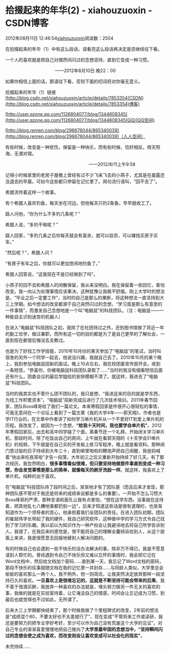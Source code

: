 # 拾掇起来的年华(2) - xiahouzuoxin - CSDN博客





2012年08月11日 12:46:54[xiahouzuoxin](https://me.csdn.net/xiahouzuoxin)阅读数：2504








在拾掇起来的年华（1）中有这么段话，请看完这么段话再决定是否继续往下看。



一个人的喜欢就是把自己对偶然间闪过的念想坚持，直到它变成一种习惯。

                                        ——2012年8月10日 晚22：00

如果你相信上面的话，那请往下看，否则下面的叨词将对你毫无意义。



拾掇起来的年华（1）链接[http://blog.csdn.net/xiahouzuoxin/article/details/7853354(CSDN](http://blog.csdn.net/xiahouzuoxin/article/details/7853354)博客)

[](http://rrurl.cn/qxZScj)[http://user.qzone.qq.com/1126804077/blog/1344608345](http://user.qzone.qq.com/1126804077/blog/1344608345(QQ)(QQ空间)

[http://blog.renren.com/blog/296676044/865340039](http://blog.renren.com/blog/296676044/865340039)（人人空间）











有些时候，改变是一种悲伤，保留是一种快乐，而有些时候，恰好相反。倚天照海，无谓对错。

                                                                   ——2012/8/11上午9:58



记得小时候家里的老房子屋檐上曾经有过不少飞来飞去的小燕子，尤其是在晨露还没退去的早晨。可如今这些都只停留在记忆里了。用句流行语叫，“回不去了”。



希腊流传着这样一个故事，

有个希腊人喜欢钓鱼，每天坐在河边。但他每天只钓2条鱼，早早就收工了。

路人问他，“你为什么不多钓几条呢？”

希腊人说，“多钓干嘛呢？”

路人回家，“多钓几条之后你每天就会有富余，就可以投资，可以赚钱买房子买车。”

“然后呢？”，希腊人问？

“有房子有车之后，你就可以更加悠闲地钓鱼了。”

希腊人回答说，“这我现在不是已经做到了吗”。



小燕子的回不去和希腊人的闲散保留，我从来没明白。我在保留着一些回忆，害怕改变。我一向认为处理事情应该果决，这种犹豫让我极不舒服。刚上大学时的想法是，“毕业之后一定要工作”，当时的自己是那么的果断，将这种想法一直坚持到大三上学期。如今想法的改变都源于自己突然闪过的念想，“学习竟是那么有意思的一件事情”，而激发自己念想地是一个叫“电脑鼠”的科技团队。（注：电脑鼠——一种能自主识别迷宫的机器人）

在进入“电脑鼠”科技团队之初，我除了在社团待过之外，还到图书馆做了将近一年的勤工俭学，做过兼职，而所有这一切的目的都是为了是自己更早的了解社会，一直到现在都很后悔没去支教过。

也是为了好找工作学技能，2010年10月份的某天参加了“电脑鼠”的笔试，当时叫宿舍的另外一个同学一起去，他说没兴趣，我就自己去了。2010年10月的某个晚上，我到参加电脑鼠招新的面试。晚上10点左右，我在校团委宣传部开会，收到一条短信，“恭喜你，你被电脑鼠科技团队录取了……”当时的我没有细看短信后面还有什么，团委会议的最后学姐给的安排模糊不清了。就这样，我进去了“电脑鼠”科技团队。

当时的我其实也不管什么团不团队的，我只是想，“我进这来的目的就是学东西，为找工作积累资本”。“电脑鼠”招新完成后进行了几次技术培训。2011年春节回家，团队Boss峰哥给了我们一篇论文。本来寒假回家是件很开心很轻松的事情，可我无意间在一个论坛上看到了一篇文章《我的大学4年——郭天翔》，作者也是学IT行业的，在文章中作者讲了如何学习单片机并从一个不爱好IT到爱上单片机的历程。我改变了，就因为一个念想，**“给我十天时间，我也要学会单片机”**。2012年寒假回家后，出去和高中同学碰了个面，离春节还一个礼拜，开始闭关学习单片机，那段时间，除了吃饭出自己的房间，上午就在看郭天翔的《十天学会51单片机》的视频，下午就是在自己买的开发板上练习写程序，晚上就是看资料。那种闭门思过般的日子持续到大年三十，直到噼里啪啦的鞭炮声把自己闹醒，我爸妈喊着“快出来吃夜宵啦”才告一段落，大年初三之后又重新开始持续了好几天。有了那次经历，我忽然明白，**很多事情看似很难，但只要坚持地做那件事直到变成一种习惯，你会发觉事情是那么的简单，就像每天的刷牙洗脸一样**。就这样，我喜欢上了单片机，纯粹的出于喜欢。

在“电脑鼠”科技团队待了段时间之后，渐渐地才有了团队感（而且后来才发现，那种团队感不管对于我还是将来的成绩来说都是多么的重要）。一开始不怎么习惯大Boss峰哥的严肃，那种言语和面孔让我有点害怕，“想在这学东西，没事就在这待着，把其他乱七八糟地事都扔到一边”，后来才知道这些话是很有道理的，也渐渐知道作为一个领导者的苦心，他承担着我们全团队的责任。在进入团队初期，团队的崔超伟学长带起了我的硬件，我自己研究软件，这种做中学的学习方式令自己找到了学习的乐趣。我以前以为知识作为一种产权会让我避讳地去将自己所学告诉别人，我错了，在我后来的感觉是，恨不能将自己的理解全囊倾诉给别人，从这个层面上来讲，我是很愿意无回报地替别人解决问题的。

有的时候自己也会遇到一些不快乐的没办法解决的事，除非万不得已，我是不愿意请别人帮忙的。曾经遇到令自己不快乐但又难以忘怀的事情时，我会把它记在Word文档中，然后给文档加个密码……直到某一天，我忘记了Word文档的密码，那段不快乐的往事就随文档在我的记忆里一并封存……与同龄人类似，大学里总会偷偷的喜欢那么一两个人，我不例外，但一则简讯，让我突然决定放弃那样一段坚持已久的喜欢。**一旦喜欢上是很难忘记的，这就是不断坚持可能会带来的后果**。我不善于借酒买醉，我放弃一种喜欢的办法就是，埋头努力做另一件无关的喜欢的事，我做的就是在实验室待着，让它淹没自己的情感，时间会让忘记成为习惯，到最后也就觉得也不过如此，无所谓了。

后来大三上学期都快结束了，那个时候我做了个里程碑式的改变，2年前的想法是“成绩混个80，不要太好也不太差就行了”，现在变成“不管将来工作或读研，我还是要努力的把专业学好考好，至少可以作为自己没有荒废这个大学的见证”。对自己专业的渐渐喜爱慢慢地把自己推向了**大学里最牢固的念想当中，“坚持瞬间闪过的念想会使之成为喜欢，而改变则会让喜欢变成可以社会化的现实”**。

未完待续……



